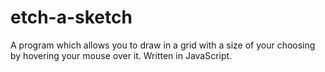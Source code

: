 # etch-a-sketch
A program which allows you to draw in a grid with a size of your choosing by hovering your mouse over it. Written in JavaScript.